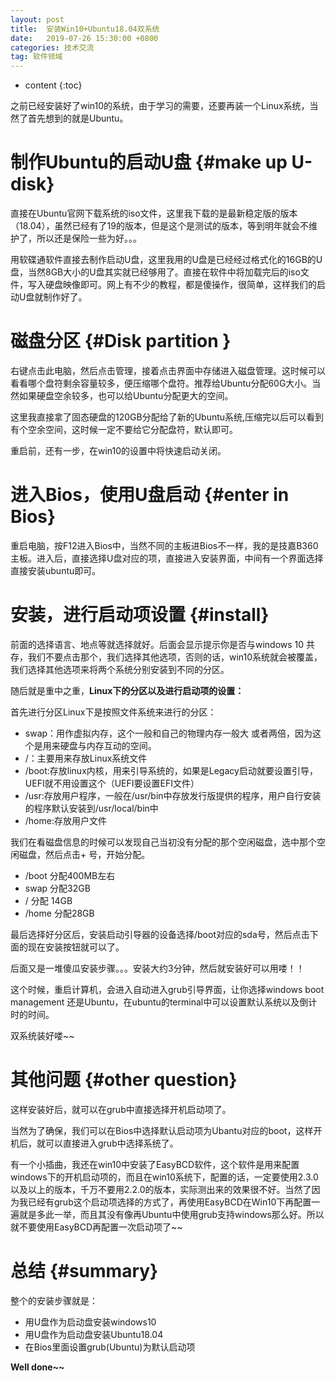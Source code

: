 ```yaml
---
layout: post
title:  安装Win10+Ubuntu18.04双系统
date:   2019-07-26 15:30:00 +0800
categories: 技术交流
tag: 软件领域
---
```


* content
{:toc}


之前已经安装好了win10的系统，由于学习的需要，还要再装一个Linux系统，当然了首先想到的就是Ubuntu。


制作Ubuntu的启动U盘		                      {#make up U-disk}
====================================

直接在Ubuntu官网下载系统的iso文件，这里我下载的是最新稳定版的版本（18.04），虽然已经有了19的版本，但是这个是测试的版本，等到明年就会不维护了，所以还是保险一些为好。。。

用软碟通软件直接去制作启动U盘，这里我用的U盘是已经经过格式化的16GB的U盘，当然8GB大小的U盘其实就已经够用了。直接在软件中将加载完后的iso文件，写入硬盘映像即可。网上有不少的教程，都是傻操作，很简单，这样我们的启动U盘就制作好了。


磁盘分区	                        	{#Disk partition }
====================================

右键点击此电脑，然后点击管理，接着点击界面中存储进入磁盘管理。这时候可以看看哪个盘符剩余容量较多，便压缩哪个盘符。推荐给Ubuntu分配60G大小。当然如果硬盘空余较多，也可以给Ubuntu分配更大的空间。

这里我直接拿了固态硬盘的120GB分配给了新的Ubuntu系统,压缩完以后可以看到有个空余空间，这时候一定不要给它分配盘符，默认即可。

重启前，还有一步，在win10的设置中将快速启动关闭。


进入Bios，使用U盘启动		            {#enter in Bios}
====================================

重启电脑，按F12进入Bios中，当然不同的主板进Bios不一样，我的是技嘉B360主板。进入后，直接选择U盘对应的项，直接进入安装界面，中间有一个界面选择直接安装ubuntu即可。


安装，进行启动项设置                   {#install}
====================================

前面的选择语言、地点等就选择就好。后面会显示提示你是否与windows 10 共存，我们不要点击那个，我们选择其他选项，否则的话，win10系统就会被覆盖，我们选择其他选项来将两个系统分别安装到不同的分区。

随后就是重中之重，**Linux下的分区以及进行启动项的设置：**

首先进行分区Linux下是按照文件系统来进行的分区： 
- swap：用作虚拟内存，这个一般和自己的物理内存一般大 或者两倍，因为这个是用来硬盘与内存互动的空间。
- /：主要用来存放Linux系统文件 
- /boot:存放linux内核，用来引导系统的，如果是Legacy启动就要设置引导，UEFI就不用设置这个（UEFI要设置EFI文件）
- /usr:存放用户程序，一般在/usr/bin中存放发行版提供的程序，用户自行安装的程序默认安装到/usr/local/bin中 
- /home:存放用户文件

我们在看磁盘信息的时候可以发现自己当初没有分配的那个空闲磁盘，选中那个空闲磁盘，然后点击+ 号，开始分配。

- /boot 分配400MB左右
- swap 分配32GB
- / 分配 14GB
- /home 分配28GB

最后选择好分区后，安装启动引导器的设备选择/boot对应的sda号，然后点击下面的现在安装按钮就可以了。

后面又是一堆傻瓜安装步骤。。。安装大约3分钟，然后就安装好可以用喽！！

这个时候，重启计算机，会进入自动进入grub引导界面，让你选择windows boot management 还是Ubuntu，在ubuntu的terminal中可以设置默认系统以及倒计时的时间。

双系统装好喽~~


其他问题              {#other question}
====================================

这样安装好后，就可以在grub中直接选择开机启动项了。

当然为了确保，我们可以在Bios中选择默认启动项为Ubantu对应的boot，这样开机后，就可以直接进入grub中选择系统了。

有一个小插曲，我还在win10中安装了EasyBCD软件，这个软件是用来配置windows下的开机启动项的，而且在win10系统下，配置的话，一定要使用2.3.0以及以上的版本，千万不要用2.2.0的版本，实际测出来的效果很不好。当然了因为我已经有grub这个启动项选择的方式了，再使用EasyBCD在Win10下再配置一遍就是多此一举，而且其没有像再Ubuntu中使用grub支持windows那么好。所以就不要使用EasyBCD再配置一次启动项了~~


总结        {#summary}
====================================

整个的安装步骤就是：

- 用U盘作为启动盘安装windows10
- 用U盘作为启动盘安装Ubuntu18.04
- 在Bios里面设置grub(Ubuntu)为默认启动项



**Well done~~**